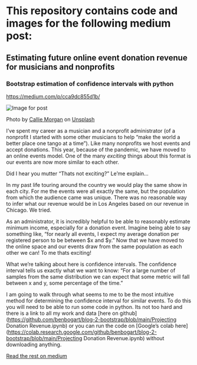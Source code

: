 # This repository contains code and images for the following medium post:

## Estimating future online event donation revenue for musicians and nonprofits

### Bootstrap estimation of confidence intervals with python

https://medium.com/p/cca9dc855d1b/

![Image for post](https://miro.medium.com/max/6016/0*7NQCB5sSL1c1_xpe)

Photo by [Callie Morgan](https://unsplash.com/@calliestorystreet?utm_source=medium&utm_medium=referral) on [Unsplash](https://unsplash.com/?utm_source=medium&utm_medium=referral)

I’ve spent my career as a musician and a nonprofit administrator (of a nonprofit I started with some other musicians to help “make the world a better place one tango at a time”). Like many nonprofits we host events and accept donations. This year, because of the pandemic, we have moved to an online events model. One of the many *exciting* things about this format is our events are now more similar to each other.

Did I hear you mutter “Thats not exciting?” Le’me explain…

In my past life touring around the country we would play the same show in each city. For me the events were all exactly the same, but the population from which the audience came was unique. There was no reasonable way to infer what our revenue would be in Los Angeles based on our revenue in Chicago. We tried.

As an administrator, it is incredibly helpful to be able to reasonably estimate minimum income, especially for a donation event. Imagine being able to say something like, “for nearly all events, I expect my average donation per registered person to be between $x and $y.” Now that we have moved to the online space and our events draw from the same population as each other we can! To me thats exciting!

What we’re talking about here is confidence intervals. The confidence interval tells us exactly what we want to know: “For a large number of samples from the same distribution we can expect that some metric will fall between x and y, some percentage of the time.”

I am going to walk through what seems to me to be the most intuitive method for determining the confidence interval for similar events. To do this you will need to be able to run some code in python. Its not too hard and there is a link to all my work and data [here on github](https://github.com/benbogart/blog-2-bootstrap/blob/main/Projecting Donation Revenue.ipynb) or you can run the code on [Google’s colab here](https://colab.research.google.com/github/benbogart/blog-2-bootstrap/blob/main/Projecting Donation Revenue.ipynb) without downloading anything.

[Read the rest on medium](https://benbogart.medium.com/estimating-future-online-event-donation-revenue-for-musicians-and-nonprofits-cca9dc855d1b)

